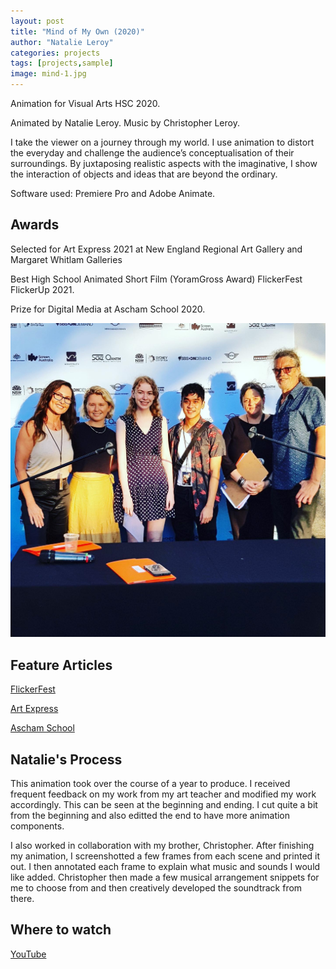 ```yaml
---
layout: post
title: "Mind of My Own (2020)"
author: "Natalie Leroy"
categories: projects
tags: [projects,sample]
image: mind-1.jpg
---
```


Animation for Visual Arts HSC 2020.

Animated by Natalie Leroy.
Music by Christopher Leroy.

I take the viewer on a journey through my world. I use animation to distort the everyday and challenge the audience’s conceptualisation of their surroundings. By juxtaposing realistic aspects with the imaginative, I show the interaction of objects and ideas that are beyond the ordinary.

Software used: Premiere Pro and Adobe Animate.

## Awards
Selected for Art Express 2021 at New England Regional Art Gallery and Margaret Whitlam Galleries

Best High School Animated Short Film (YoramGross Award) FlickerFest FlickerUp 2021.

Prize for Digital Media at Ascham School 2020.

![Alt text](../assets/img/flick-1.jpg?raw=true "flick-1")

## Feature Articles
[FlickerFest](https://flickerfest.com.au/film/mind-of-my-own/)

[Art Express](https://artexpress.artsunit.nsw.edu.au/browse.php)

[Ascham School](https://www.ascham.nsw.edu.au/hsc-bodies-of-work-2020/)

## Natalie's Process

This animation took over the course of a year to produce. I received frequent feedback on my work from my art teacher and modified my work accordingly. This can be seen at the beginning and ending. I cut quite a bit from the beginning and also editted the end to have more animation components.

I also worked in collaboration with my brother, Christopher. After finishing my animation, I screenshotted a few frames from each scene and printed it out. I then annotated each frame to explain what music and sounds I would like added. Christopher then made a few musical arrangement snippets for me to choose from and then creatively developed the soundtrack from there.

## Where to watch

[YouTube](https://www.youtube.com/watch?v=EWYcheSZftA)